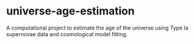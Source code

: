 # universe-age-estimation
A computational project to estimate the age of the universe using Type Ia supernovae data and cosmological model fitting.
